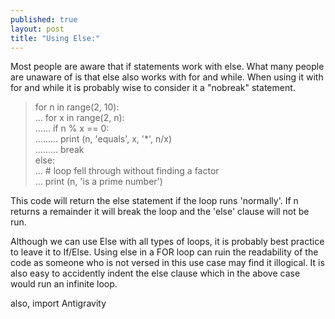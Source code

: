 ```yaml
---
published: true
layout: post
title: "Using Else:"
---
```


Most people are aware that if statements work with else. What many people are unaware of is that else also works with for and while. When using it with for and while it is probably wise to consider it a "nobreak" statement.



> for n in range(2, 10): <br>
...    for x in range(2, n): <br>
......         if n % x == 0: <br>
.........             print (n, 'equals', x, '*', n/x)<br>
.........          break<br>
   else:<br>
...         # loop fell through without finding a factor<br>
...         print  (n, 'is a prime number')<br>


This code will return the else statement if the loop runs 'normally'. If n returns a remainder it will break the loop and the 'else' clause will not be run.  

Although we can use Else with all types of loops, it is probably best practice to leave it to If/Else. Using else in a FOR loop can ruin the readability of the code as someone who is not versed in this use case may find it illogical. It is also easy to accidently indent the else clause which  in the above case would run an infinite loop.

also, import Antigravity